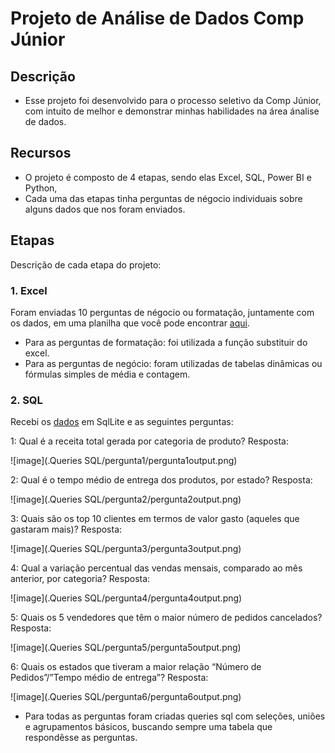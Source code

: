 
# Projeto de Análise de Dados Comp Júnior

## Descrição
- Esse projeto foi desenvolvido para o processo seletivo da Comp Júnior, com intuito de melhor e demonstrar minhas habilidades na área ánalise de dados.


## Recursos
- O projeto é composto de 4 etapas, sendo elas Excel, SQL, Power BI e Python,
- Cada uma das etapas tinha perguntas de négocio individuais sobre alguns dados que nos foram enviados.

## Etapas

Descrição de cada etapa do projeto:

### 1. Excel
Foram enviadas 10 perguntas de négocio ou formatação, juntamente com os dados, em uma planilha que você pode encontrar [aqui](https://docs.google.com/spreadsheets/d/1aVX1cy3Jxpvos4M4y37QUEKFMgcYcOwO/edit?u%20sp=sharing#gid=217986317).

- Para as perguntas de formatação: foi utilizada a função substituir do excel.
- Para as perguntas de negócio: foram utilizadas de tabelas dinâmicas ou fórmulas simples de média e contagem.

### 2. SQL
Recebi os [dados](https://drive.google.com/file/d/1uI7qAjt6qJsh_V4IYUQ82y8Yr_OILTjQ/edit) em SqlLite e as seguintes perguntas:

1: Qual é a receita total gerada por categoria de produto?
Resposta: 

![image](.Queries SQL/pergunta1/pergunta1output.png)

2: Qual é o tempo médio de entrega dos produtos, por estado?
Resposta:

![image](.Queries SQL/pergunta2/pergunta2output.png)

3: Quais são os top 10 clientes em termos de valor gasto (aqueles
que gastaram mais)?
Resposta:

![image](.Queries SQL/pergunta3/pergunta3output.png)

4: Qual a variação percentual das vendas mensais, comparado ao
mês anterior, por categoria?
Resposta:

![image](.Queries SQL/pergunta4/pergunta4output.png)

5: Quais os 5 vendedores que têm o maior número de pedidos
cancelados? 
Resposta:

![image](.Queries SQL/pergunta5/pergunta5output.png)

6: Quais os estados que tiveram a maior relação
“Número de Pedidos”/”Tempo médio de entrega”?
Resposta:

![image](.Queries SQL/pergunta6/pergunta6output.png)

- Para todas as perguntas foram criadas queries sql com seleções, uniões e agrupamentos básicos, buscando sempre uma tabela que respondêsse as perguntas.

